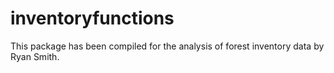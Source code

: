 # inventoryfunctions

This package has been compiled for the analysis of forest inventory data 
by Ryan Smith.

